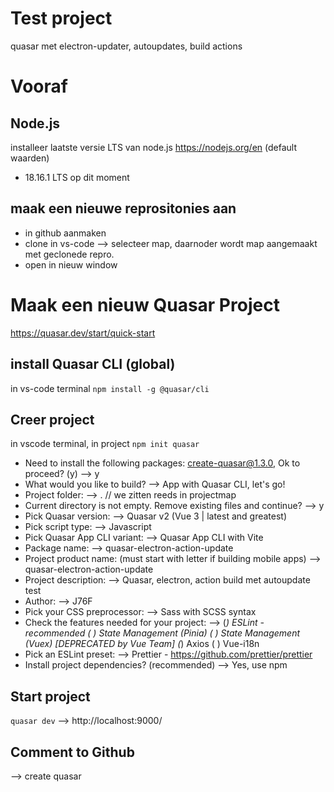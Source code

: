 # Test project 
quasar met electron-updater, autoupdates, 
build actions

# Vooraf
## Node.js
installeer laatste versie LTS van node.js https://nodejs.org/en (default waarden)
- 18.16.1 LTS op dit moment

## maak een nieuwe reprositonies aan
- in github aanmaken
- clone in vs-code --> selecteer map, daarnoder wordt map aangemaakt met geclonede repro.
- open in nieuw window

# Maak een nieuw Quasar Project
https://quasar.dev/start/quick-start

## install Quasar CLI (global)
in vs-code terminal
`npm install -g @quasar/cli`

## Creer project
in vscode terminal, in project
`npm init quasar`
- Need to install the following packages: create-quasar@1.3.0, Ok to proceed? (y) --> y
- What would you like to build? --> App with Quasar CLI, let's go! 
- Project folder: --> . // we zitten reeds in projectmap
- Current directory is not empty. Remove existing files and continue? --> y
- Pick Quasar version: --> Quasar v2 (Vue 3 | latest and greatest)
- Pick script type: --> Javascript
- Pick Quasar App CLI variant: --> Quasar App CLI with Vite
- Package name: --> quasar-electron-action-update
- Project product name: (must start with letter if building mobile apps) --> quasar-electron-action-update
- Project description: --> Quasar, electron, action build met autoupdate test
- Author: --> J76F
- Pick your CSS preprocessor: --> Sass with SCSS syntax
- Check the features needed for your project: --> 
  (*)   ESLint - recommended
  ( )   State Management (Pinia)
  ( )   State Management (Vuex) [DEPRECATED by Vue Team]
  (*)   Axios
  ( )   Vue-i18n
- Pick an ESLint preset: --> Prettier - https://github.com/prettier/prettier
- Install project dependencies? (recommended) --> Yes, use npm

## Start project
`quasar dev` --> http://localhost:9000/

## Comment to Github
--> create quasar
